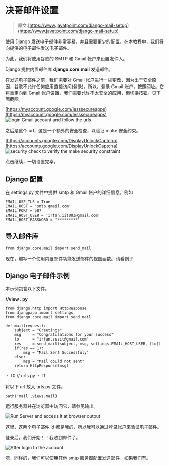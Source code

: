 # 决哥邮件设置

> 原文:[https://www.javatpoint.com/django-mail-setup](https://www.javatpoint.com/django-mail-setup)

使用 Django 发送电子邮件非常容易，并且需要更少的配置。在本教程中，我们将向提供的电子邮件发送电子邮件。

为此，我们将使用谷歌的 SMTP 和 Gmail 帐户来设置发件人。

Django 提供内置邮件库 **django.core.mail** 发送邮件。

在发送电子邮件之前，我们需要对 Gmail 帐户进行一些更改，因为出于安全原因，谷歌不允许任何应用直接访问(登录)。所以，登录 Gmail 账户，按照网址。它将重定向到 Gmail 帐户设置，我们需要允许不太安全的应用，但切换按钮。见下面截图。

[https://myaccount.google.com/lesssecureapps](https://myaccount.google.com/lesssecureapps)
![login Gmail account and follow the urls](../Images/e4a2a0a9ff0262bc50051097c9da8975.png)

之后是这个 url，这是一个额外的安全检查，以验证 make 安全约束。

[https://accounts.google.com/DisplayUnlockCaptcha](https://accounts.google.com/DisplayUnlockCaptcha) ![security check to verify the make security constraint](../Images/edc120b11a11319cd9d8c9f58b20deaa.png)

点击继续，一切设置完毕。

## Django 配置

在 settings.py 文件中提供 smtp 和 Gmail 帐户的详细信息。例如

```
EMAIL_USE_TLS = True
EMAIL_HOST = 'smtp.gmail.com'
EMAIL_PORT = 587
EMAIL_HOST_USER = 'irfan.iit003@gmail.com'
EMAIL_HOST_PASSWORD = '*********'

```

## 导入邮件库

```
from django.core.mail import send_mail

```

现在，编写一个使用内置邮件功能发送邮件的视图函数。请看例子

## Django 电子邮件示例

本示例包含以下文件。

**//view . py**

```
from django.http import HttpResponse
from djangpapp import settings
from django.core.mail import send_mail

def mail(request):
    subject = "Greetings"
    msg     = "Congratulations for your success"
    to      = "irfan.sssit@gmail.com"
    res     = send_mail(subject, msg, settings.EMAIL_HOST_USER, [to])
    if(res == 1):
        msg = "Mail Sent Successfuly"
    else:
        msg = "Mail could not sent"
    return HttpResponse(msg)

```

・T0️ // urls.py ・T1️

将以下 url 放入 urls.py 文件。

```
path('mail',views.mail)

```

运行服务器并在浏览器中访问它，请参见输出。

![Run Server and access it at browser output](../Images/3821aa8064123c5d416fc0a9f3e332b5.png)

这里，这两个电子邮件 id 都是我的，所以我可以通过登录帐户来验证电子邮件。

登录后，我们开始！！我收到邮件了。

![After login to the account](../Images/6ae58d7f4ea96904ae4084601b603d12.png)

嗯，同样的，我们可以使用其他 smtp 服务器配置发送邮件，如果我们有。